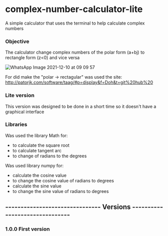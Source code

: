 # complex-number-calculator-lite

A simple calculator that uses the terminal to help calculate complex numbers

### Objective
The calculator change complex numbers of the polar form (a+bj) to rectangle form (z<0) and vice versa

![WhatsApp Image 2021-12-10 at 09 09 57](https://user-images.githubusercontent.com/49661307/145572152-9bc1703b-db9d-4447-86c5-6a7ad5118f8e.jpeg)

For did make the "polar -> rectagular" was used the site: http://patorjk.com/software/taag/#p=display&f=Doh&t=git%20hub%20

### Lite version
This version was designed to be done in a short time so it doesn't have a graphical interface

### Libraries
Was used the library Math for:
- to calculate the square root
- to calculate tangent arc 
- to change of radians to the degrees

Was used library numpy for:
- calculate the cosine value
- to change the cosine value of radians to degrees
- calculate the sine value
- to change the sine value of radians to degrees

## ------------------------------- Versions -------------------------------

### 1.0.0 First version
